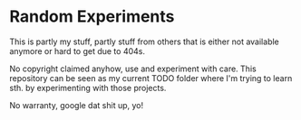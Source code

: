 
# Random Experiments

This is partly my stuff, partly stuff from others
that is either not available anymore or hard to get
due to 404s.

No copyright claimed anyhow, use and experiment with
care. This repository can be seen as my current TODO
folder where I'm trying to learn sth. by experimenting
with those projects.

No warranty, google dat shit up, yo!


